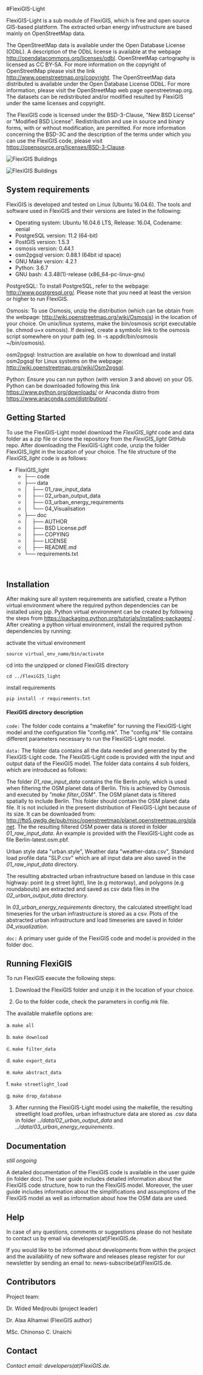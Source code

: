 
#FlexiGIS-Light

FlexiGIS-Light is a sub module of FlexiGIS, which is free and open source GIS-based plattform. The extracted urban energy infrustructure are based mainly on OpenStreetMap data.

The OpenStreetMap data is available under the Open Database License (ODbL). A description of the ODbL license is available at the webpage http://opendatacommons.org/licenses/odbl.
OpenStreetMap cartography is licensed as CC BY-SA. For more information on the copyright of OpenStreetMap please visit the link http://www.openstreetmap.org/copyright. The OpenStreetMap data distributed is available under the Open Database License ODbL. For more information, please visit the OpenStreetMap web page openstreetmap.org.
The datasets can be redistributed and/or modified resulted by FlexiGIS under the same licenses and copyright.

The FlexiGIS code is licensed under the BSD-3-Clause, "New BSD License" or "Modified BSD License". Redistribution and use in source and binary forms, with or without modification, are permitted. For more information concerning the BSD-3C and the description of the terms under which you can use the FlexiGIS code, please visit https://opensource.org/licenses/BSD-3-Clause.

![FlexiGIS Buildings](data/04_Visualisation/roads.png)

![FlexiGIS Buildings](data/04_Visualisation/points.png)

## System requirements
FlexiGIS is developed and tested on Linux (Ubuntu 16.04.6). The tools and software used in FlexiGIS and their versions are listed in the following:

* Operating system: Ubuntu 16.04.6 LTS, Release: 16.04, Codename: xenial
* PostgreSQL version: 11.2 (64-bit)
* PostGIS version: 1.5.3
* osmosis version: 0.44.1
* osm2pgsql version: 0.88.1 (64bit id space)
* GNU Make version: 4.2.1
* Python: 3.6.7
* GNU bash: 4.3.48(1)-release (x86_64-pc-linux-gnu)


PostgreSQL: To install PostgreSQL, refer to the webpage: http://www.postgresql.org/. Please note that you need at least the version or higher to run FlexiGIS.

Osmosis: To use Osmosis, unzip the distribution (which can be obtain from the webpage: http://wiki.openstreetmap.org/wiki/Osmosis) in the location of your choice. On unix/linux systems, make the bin/osmosis script executable (ie. chmod u+x osmosis). If desired, create a symbolic link to the osmosis script somewhere on your path (eg. ln -s appdir/bin/osmosis ~/bin/osmosis).

osm2pgsql: Instruction are available on how to download and install osm2pgsql for Linux systems on the webpage: http://wiki.openstreetmap.org/wiki/Osm2pgsql.

Python: Ensure you can run python (with version 3 and above) on your OS. Python can be downloaded following this link https://www.python.org/downloads/ or Anaconda distro from https://www.anaconda.com/distribution/ .

## Getting Started
To use the FlexiGIS-Light model download the *FlexiGIS_light* code and data folder as a zip file or clone the repository from the *FlexiGIS_light* GitHub repo. After downloading the FlexiGIS-Light code, unzip the folder FlexiGIS_light in the location of your choice. The file structure of the *FlexiGIS_light* code is as follows:

* FlexiGIS_light
    * ├── code
    * ├── data
    * │   ├── 01_raw_input_data
    * │   ├── 02_urban_output_data
    * │   ├── 03_urban_energy_requirements
    * │   └── 04_Visualisation
    * ├── doc
    * │   ├── AUTHOR
    * │   ├── BSD License.pdf
    * │   ├── COPYING
    * │   ├── LICENSE
    * │   ├── README.md
    * └── requirements.txt

  
## Installation
After making sure all system requirements are satisfied, create a Python virtual environment where the required python dependencies can be installed using pip. Python virtual
environment can be created by following the steps from https://packaging.python.org/tutorials/installing-packages/ . After creating a python virtual environment, install
the required python dependencies by running:

activate the virtual environment
```
source virtual_env_name/bin/activate

```
cd into the unzipped or cloned FlexiGIS directory

```
cd ../FlexiGIS_light
```

install requirements

```
pip install -r requirements.txt
```

#### FlexiGIS directory description

`code:` The folder code contains a "makefile" for running the FlexiGIS-Light model and the configuration file "config.mk". The "config.mk" file contains different parameters necessary
 to run the FlexiGIS-Light model.

`data:` The folder data contains all the data needed and generated by the FlexiGIS-Light code. The FlexiGIS-Light code is provided with the input and output data of the FlexiGIS model. The folder data contains 4 sub folders, which are introduced as follows:

The folder *01_raw_input_data* contains the file Berlin.poly, which is used when filtering the OSM planet data of Berlin. This is achieved by Osmosis and executed by *"make filter_OSM"*. The OSM planet data is filtered spatially to include Berlin. This folder should contain the OSM planet data file. It is not included in the present distribution of FlexiGIS-Light because of its size. It can be downloaded from: http://ftp5.gwdg.de/pub/misc/openstreetmap/planet.openstreetmap.org/planet. The the resulting filtered OSM power data is stored in folder *01_raw_input_data*. An example is provided with the FlexiGIS-Light code as file Berlin-latest.osm.pbf.

Urban style data "urban.style", Weather data "weather-data.csv", Standard load profile data "SLP.csv" which are all input data are also saved in the *01_raw_input_data* directory.

The resulting abstracted urban infrastructure based on landuse in this case highway: point (e.g street light), line (e.g motorway), and polygons (e.g roundabouts) are extracted and saved as csv data files in the *02_urban_output_data* directory.

In *03_urban_energy_requirements* directory, the calculated streetlight load timeseries for the urban infrastructure is stored as a csv. Plots of the abstracted urban infrastructure and load timeseries are saved in folder *04_visualization*.

`doc:` A primary user guide of the FlexiGIS code and model  is provided in the folder doc.

## Running FlexiGIS

To run FlexiGIS execute the following steps:

1. Download the FlexiGIS folder and unzip it in the location of your choice.

2. Go to the folder code, check the parameters in config.mk file.

The available makefile options are:

a. `make all`

b. `make download`

c. `make filter_data`

d. `make export_data`

e. `make abstract_data`

f. `make streetlight_load`

g. `make drop_database`

3. After running the FlexiGIS-Light model using the makefile, the resulting streetlight load profiles, urban infrastructure data are stored as .csv data in folder *../data/02_urban_output_data* and *../data/03_urban_energy_requirements*.

## Documentation

*still ongoing*

A detailed documentation of the FlexiGIS code  is available in the user guide (in folder doc).
The user guide includes detailed information about the FlexiGIS code structure, how to run the FlexiGIS model. Moreover, the user guide includes information about the simplifications and assumptions of the FlexiGIS model as well as information about how the OSM data are used.

## Help

In case of any questions, comments or suggestions please do not hesitate to contact us by email via developers(at)FlexiGIS.de.

If you would like to be informed about developments from within the project and the availability of new software and releases please register for our newsletter by sending an email to:
news-subscribe(at)FlexiGIS.de.

## Contributors
Project team:

Dr. Wided Medjroubi (project leader)

Dr. Alaa Alhamwi (FlexiGIS author)

MSc. Chinonso C. Unaichi

## Contact

*Contact email: developers(at)FlexiGIS.de.*
